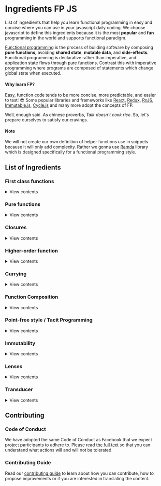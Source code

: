 # Ingredients FP JS

List of ingredients that help you learn functional programming in easy and concise where you can use in your javascript daily coding. We choose javascript to define this ingredients because it is the most **popular** and **fun** programming in the world and supports functional paradigm. 

[Functional programming](https://wiki.haskell.org/Functional_programming) is the process of building software by composing **pure functions**, avoiding **shared state**, **mutable data**, and **side-effects**. Functional programming is declarative rather than imperative, and application state flows through pure functions. Contrast this  with imperative programming where programs are composed of statements which change global state when executed.

#### Why learn FP?

Easy, function code tends to be more concise, more predictable, and easier to test! :sunglasses: Some popular libraries and frameworks like [React](https://reactjs.org/), [Redux](https://redux.js.org/), [RxJS](http://reactivex.io/rxjs/), [Immutable.js](https://facebook.github.io/immutable-js/), [Cycle.js](https://cycle.js.org/) and many more adopt the concepts of FP.

Well, enough said. As chinese proverbs, *Talk doesn't cook rice*. So, let's prepare ourselves to satisfy our cravings.

#### Note
We will not create our own definition of helper functions use in snippets because it will only add complexity. Rather we gonna use [Ramda](http://ramdajs.com/) library which is designed specifically for a functional programming style.

## List of Ingredients

### First class functions

<details>
<summary>View contents</summary>

* [`Definition`](#ary)
* [`Usage`](#call)
* [`References`](#collectinto)

</details>

### Pure functions

<details>
<summary>View contents</summary>

* [`Definition`](#ary)
* [`Usage`](#call)
* [`References`](#collectinto)

</details>

### Closures

<details>
<summary>View contents</summary>

* [`Definition`](#ary)
* [`Usage`](#call)
* [`References`](#collectinto)

</details>

### Higher-order function

<details>
<summary>View contents</summary>

* [`Definition`](#ary)
* [`Usage`](#call)
* [`References`](#collectinto)

</details>

### Currying

<details>
<summary>View contents</summary>

* [`Definition`](#ary)
* [`Usage`](#call)
* [`References`](#collectinto)

</details>

### Function Composition

<details>
<summary>View contents</summary>

* [`Definition`](#ary)
* [`Usage`](#call)
* [`References`](#collectinto)

</details>

### Point-free style / Tacit Programming

<details>
<summary>View contents</summary>

* [`Definition`](#ary)
* [`Usage`](#call)
* [`References`](#collectinto)

</details>

### Immutability

<details>
<summary>View contents</summary>

* [`Definition`](#ary)
* [`Usage`](#call)
* [`References`](#collectinto)

</details>

### Lenses

<details>
<summary>View contents</summary>

* [`Definition`](#ary)
* [`Usage`](#call)
* [`References`](#collectinto)

</details>

### Transducer

<details>
<summary>View contents</summary>

* [`Definition`](#ary)
* [`Usage`](#call)
* [`References`](#collectinto)

</details>

## Contributing

### Code of Conduct

We have adopted the same Code of Conduct as Facebook that we expect project participants to adhere to. Please read [the full text](https://code.facebook.com/codeofconduct) so that you can understand what actions will and will not be tolerated.

### Contributing Guide

Read our [contributing guide](CONTRIBUTING.md) to learn about how you can contribute, how to propose improvements or if you are interested in translating the content.
